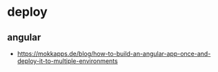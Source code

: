 # deploy

## angular

- https://mokkapps.de/blog/how-to-build-an-angular-app-once-and-deploy-it-to-multiple-environments
